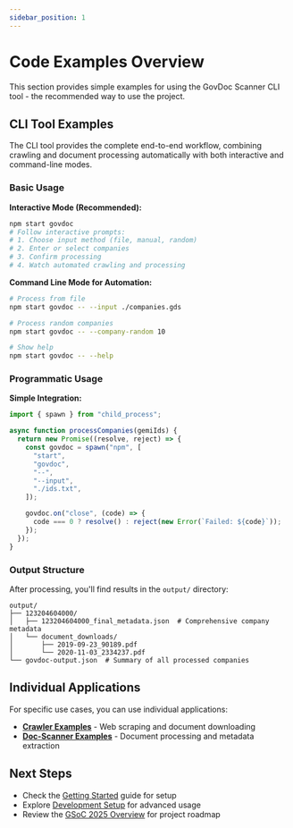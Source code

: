 ```yaml
---
sidebar_position: 1
---
```


# Code Examples Overview

This section provides simple examples for using the GovDoc Scanner CLI tool - the recommended way to use the project.

## CLI Tool Examples

The CLI tool provides the complete end-to-end workflow, combining crawling and document processing automatically with both interactive and command-line modes.

### Basic Usage

**Interactive Mode (Recommended):**

```bash
npm start govdoc
# Follow interactive prompts:
# 1. Choose input method (file, manual, random)
# 2. Enter or select companies
# 3. Confirm processing
# 4. Watch automated crawling and processing
```

**Command Line Mode for Automation:**

```bash
# Process from file
npm start govdoc -- --input ./companies.gds

# Process random companies
npm start govdoc -- --company-random 10

# Show help
npm start govdoc -- --help
```

### Programmatic Usage

**Simple Integration:**

```javascript
import { spawn } from "child_process";

async function processCompanies(gemiIds) {
  return new Promise((resolve, reject) => {
    const govdoc = spawn("npm", [
      "start",
      "govdoc",
      "--",
      "--input",
      "./ids.txt",
    ]);

    govdoc.on("close", (code) => {
      code === 0 ? resolve() : reject(new Error(`Failed: ${code}`));
    });
  });
}
```

### Output Structure

After processing, you'll find results in the `output/` directory:

```
output/
├── 123204604000/
│   ├── 123204604000_final_metadata.json  # Comprehensive company metadata
│   └── document_downloads/
│       ├── 2019-09-23_90189.pdf
│       └── 2020-11-03_2334237.pdf
└── govdoc-output.json  # Summary of all processed companies
```

## Individual Applications

For specific use cases, you can use individual applications:

- **[Crawler Examples](./crawler-examples.md)** - Web scraping and document downloading
- **[Doc-Scanner Examples](./doc-scanner-examples.md)** - Document processing and metadata extraction

## Next Steps

- Check the [Getting Started](../installation/Getting%20Started.md) guide for setup
- Explore [Development Setup](../installation/Development.md) for advanced usage
- Review the [GSoC 2025 Overview](../gsoc/2025/overview.md) for project roadmap
